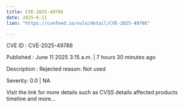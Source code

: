 ```yaml
---
title: CVE-2025-49786
date: 2025-6-11
lien: "https://cvefeed.io/vuln/detail/CVE-2025-49786"

---
```


CVE ID : CVE-2025-49786

Published :  June 11
2025
3:15 a.m. | 7 hours
30 minutes ago

Description : Rejected reason: Not used

Severity: 0.0 | NA

Visit the link for more details
such as CVSS details
affected products
timeline
and more...
